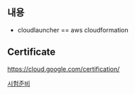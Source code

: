## 내용 ##

* cloudlauncher == aws cloudformation 

## Certificate ##

https://cloud.google.com/certification/

[시험준비](https://reoim.tistory.com/entry/Google-Cloud-Certified-Associate-Cloud-Engineer-%ED%9B%84%EA%B8%B0)
